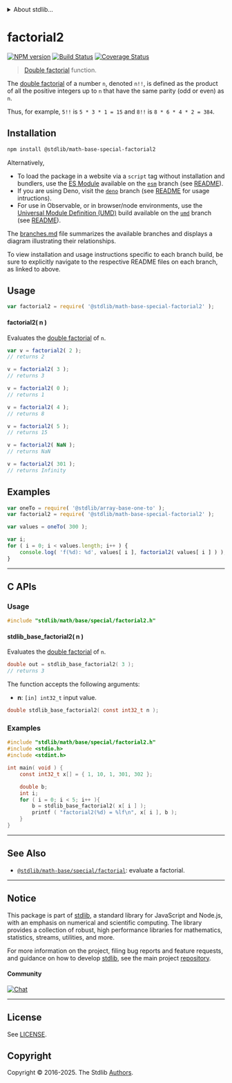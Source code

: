 <!--

@license Apache-2.0

Copyright (c) 2023 The Stdlib Authors.

Licensed under the Apache License, Version 2.0 (the "License");
you may not use this file except in compliance with the License.
You may obtain a copy of the License at

   http://www.apache.org/licenses/LICENSE-2.0

Unless required by applicable law or agreed to in writing, software
distributed under the License is distributed on an "AS IS" BASIS,
WITHOUT WARRANTIES OR CONDITIONS OF ANY KIND, either express or implied.
See the License for the specific language governing permissions and
limitations under the License.

-->


<details>
  <summary>
    About stdlib...
  </summary>
  <p>We believe in a future in which the web is a preferred environment for numerical computation. To help realize this future, we've built stdlib. stdlib is a standard library, with an emphasis on numerical and scientific computation, written in JavaScript (and C) for execution in browsers and in Node.js.</p>
  <p>The library is fully decomposable, being architected in such a way that you can swap out and mix and match APIs and functionality to cater to your exact preferences and use cases.</p>
  <p>When you use stdlib, you can be absolutely certain that you are using the most thorough, rigorous, well-written, studied, documented, tested, measured, and high-quality code out there.</p>
  <p>To join us in bringing numerical computing to the web, get started by checking us out on <a href="https://github.com/stdlib-js/stdlib">GitHub</a>, and please consider <a href="https://opencollective.com/stdlib">financially supporting stdlib</a>. We greatly appreciate your continued support!</p>
</details>

# factorial2

[![NPM version][npm-image]][npm-url] [![Build Status][test-image]][test-url] [![Coverage Status][coverage-image]][coverage-url] <!-- [![dependencies][dependencies-image]][dependencies-url] -->

> [Double factorial][double-factorial] function.

<section class="intro">

The [double factorial][double-factorial] of a number `n`, denoted `n!!`, is defined as the product of all the positive integers up to `n` that have the same parity (odd or even) as `n`.

Thus, for example, `5!!` is `5 * 3 * 1 = 15` and `8!!` is `8 * 6 * 4 * 2 = 384`.

</section>

<!-- /.intro -->

<section class="installation">

## Installation

```bash
npm install @stdlib/math-base-special-factorial2
```

Alternatively,

-   To load the package in a website via a `script` tag without installation and bundlers, use the [ES Module][es-module] available on the [`esm`][esm-url] branch (see [README][esm-readme]).
-   If you are using Deno, visit the [`deno`][deno-url] branch (see [README][deno-readme] for usage intructions).
-   For use in Observable, or in browser/node environments, use the [Universal Module Definition (UMD)][umd] build available on the [`umd`][umd-url] branch (see [README][umd-readme]).

The [branches.md][branches-url] file summarizes the available branches and displays a diagram illustrating their relationships.

To view installation and usage instructions specific to each branch build, be sure to explicitly navigate to the respective README files on each branch, as linked to above.

</section>

<section class="usage">

## Usage

```javascript
var factorial2 = require( '@stdlib/math-base-special-factorial2' );
```

#### factorial2( n )

Evaluates the [double factorial][double-factorial] of `n`.

```javascript
var v = factorial2( 2 );
// returns 2

v = factorial2( 3 );
// returns 3

v = factorial2( 0 );
// returns 1

v = factorial2( 4 );
// returns 8

v = factorial2( 5 );
// returns 15

v = factorial2( NaN );
// returns NaN

v = factorial2( 301 );
// returns Infinity
```

</section>

<!-- /.usage -->

<section class="examples">

## Examples

<!-- eslint no-undef: "error" -->

```javascript
var oneTo = require( '@stdlib/array-base-one-to' );
var factorial2 = require( '@stdlib/math-base-special-factorial2' );

var values = oneTo( 300 );

var i;
for ( i = 0; i < values.length; i++ ) {
    console.log( 'f(%d): %d', values[ i ], factorial2( values[ i ] ) );
}
```

</section>

<!-- /.examples -->

<!-- C interface documentation. -->

* * *

<section class="c">

## C APIs

<!-- Section to include introductory text. Make sure to keep an empty line after the intro `section` element and another before the `/section` close. -->

<section class="intro">

</section>

<!-- /.intro -->

<!-- C usage documentation. -->

<section class="usage">

### Usage

```c
#include "stdlib/math/base/special/factorial2.h"
```

#### stdlib_base_factorial2( n )

Evaluates the [double factorial][double-factorial] of `n`.

```c
double out = stdlib_base_factorial2( 3 );
// returns 3
```

The function accepts the following arguments:

-   **n**: `[in] int32_t` input value.

```c
double stdlib_base_factorial2( const int32_t n );
```

</section>

<!-- /.usage -->

<!-- C API usage notes. Make sure to keep an empty line after the `section` element and another before the `/section` close. -->

<section class="notes">

</section>

<!-- /.notes -->

<!-- C API usage examples. -->

<section class="examples">

### Examples

```c
#include "stdlib/math/base/special/factorial2.h"
#include <stdio.h>
#include <stdint.h>

int main( void ) {
    const int32_t x[] = { 1, 10, 1, 301, 302 };

    double b;
    int i;
    for ( i = 0; i < 5; i++ ){
        b = stdlib_base_factorial2( x[ i ] );
        printf ( "factorial2(%d) = %lf\n", x[ i ], b );
    }
}
```

</section>

<!-- /.examples -->

</section>

<!-- /.c -->

<!-- Section for related `stdlib` packages. Do not manually edit this section, as it is automatically populated. -->

<section class="related">

* * *

## See Also

-   <span class="package-name">[`@stdlib/math-base/special/factorial`][@stdlib/math/base/special/factorial]</span><span class="delimiter">: </span><span class="description">evaluate a factorial.</span>

</section>

<!-- /.related -->

<!-- Section for all links. Make sure to keep an empty line after the `section` element and another before the `/section` close. -->


<section class="main-repo" >

* * *

## Notice

This package is part of [stdlib][stdlib], a standard library for JavaScript and Node.js, with an emphasis on numerical and scientific computing. The library provides a collection of robust, high performance libraries for mathematics, statistics, streams, utilities, and more.

For more information on the project, filing bug reports and feature requests, and guidance on how to develop [stdlib][stdlib], see the main project [repository][stdlib].

#### Community

[![Chat][chat-image]][chat-url]

---

## License

See [LICENSE][stdlib-license].


## Copyright

Copyright &copy; 2016-2025. The Stdlib [Authors][stdlib-authors].

</section>

<!-- /.stdlib -->

<!-- Section for all links. Make sure to keep an empty line after the `section` element and another before the `/section` close. -->

<section class="links">

[npm-image]: http://img.shields.io/npm/v/@stdlib/math-base-special-factorial2.svg
[npm-url]: https://npmjs.org/package/@stdlib/math-base-special-factorial2

[test-image]: https://github.com/stdlib-js/math-base-special-factorial2/actions/workflows/test.yml/badge.svg?branch=main
[test-url]: https://github.com/stdlib-js/math-base-special-factorial2/actions/workflows/test.yml?query=branch:main

[coverage-image]: https://img.shields.io/codecov/c/github/stdlib-js/math-base-special-factorial2/main.svg
[coverage-url]: https://codecov.io/github/stdlib-js/math-base-special-factorial2?branch=main

<!--

[dependencies-image]: https://img.shields.io/david/stdlib-js/math-base-special-factorial2.svg
[dependencies-url]: https://david-dm.org/stdlib-js/math-base-special-factorial2/main

-->

[chat-image]: https://img.shields.io/gitter/room/stdlib-js/stdlib.svg
[chat-url]: https://app.gitter.im/#/room/#stdlib-js_stdlib:gitter.im

[stdlib]: https://github.com/stdlib-js/stdlib

[stdlib-authors]: https://github.com/stdlib-js/stdlib/graphs/contributors

[umd]: https://github.com/umdjs/umd
[es-module]: https://developer.mozilla.org/en-US/docs/Web/JavaScript/Guide/Modules

[deno-url]: https://github.com/stdlib-js/math-base-special-factorial2/tree/deno
[deno-readme]: https://github.com/stdlib-js/math-base-special-factorial2/blob/deno/README.md
[umd-url]: https://github.com/stdlib-js/math-base-special-factorial2/tree/umd
[umd-readme]: https://github.com/stdlib-js/math-base-special-factorial2/blob/umd/README.md
[esm-url]: https://github.com/stdlib-js/math-base-special-factorial2/tree/esm
[esm-readme]: https://github.com/stdlib-js/math-base-special-factorial2/blob/esm/README.md
[branches-url]: https://github.com/stdlib-js/math-base-special-factorial2/blob/main/branches.md

[stdlib-license]: https://raw.githubusercontent.com/stdlib-js/math-base-special-factorial2/main/LICENSE

[double-factorial]: https://en.wikipedia.org/wiki/Double_factorial

<!-- <related-links> -->

[@stdlib/math/base/special/factorial]: https://github.com/stdlib-js/math-base-special-factorial

<!-- </related-links> -->

</section>

<!-- /.links -->

